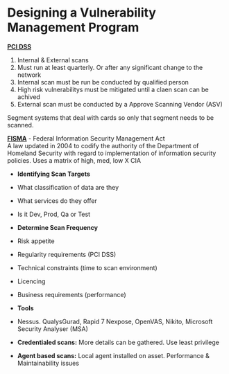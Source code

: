 # Designing a Vulnerability Management Program 

**<u>PCI DSS</u>**

1.	Internal & External scans
2.	Must run at least quarterly. Or after any significant change to the network
3.	Internal scan must be run be conducted by qualified person
4.	High risk vulnerabilitys must be mitigated until a claen scan can be achived
5.	External scan must be conducted by a Approve Scanning Vendor (ASV)

Segment systems that deal with cards so only that segment needs to be scanned. 

**<u>FISMA</u>** - Federal Information Security Management Act  
A law updated in 2004 to codify the authority of the Department of Homeland Security with regard to implementation of information security policies. Uses a matrix of high, med, low X CIA

- **Identifying Scan Targets**
- What classification of data are they
- What services do they offer
- Is it Dev, Prod, Qa or Test

- **Determine Scan Frequency**
- Risk appetite 
- Regularity requirements (PCI DSS)
- Technical constraints (time to scan environment)
- Licencing
- Business requirements (performance)

- **Tools**
- Nessus. QualysGurad, Rapid 7 Nexpose, OpenVAS, Nikito, Microsoft Security Analyser (MSA) 

-	**Credentialed scans:** More details can be gathered. Use least privilege 
-	**Agent based scans:** Local agent installed on asset. Performance & Maintainability issues
